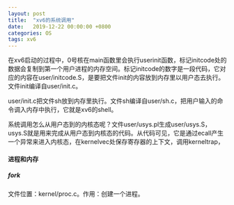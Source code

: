 ```yaml
---
layout: post
title:  "xv6的系统调用"
date:   2019-12-22 00:00:00 +0800
categories: OS
tags: xv6
---
```


在xv6启动的过程中，0号核在main函数里会执行userinit函数，标记initcode处的数据会复制到第一个用户进程的内存空间。标记initcode的数字是一段代码，它对应的内容在user/initcode.S，是要把文件init的内容放到内存里以用户态去执行。文件init编译自user/init.c。

<!-- more -->

user/init.c把文件sh放到内存里执行。文件sh编译自user/sh.c，把用户输入的命令调入内存中执行，它就是xv6的shell。

系统调用怎么从用户态到的内核态呢？文件user/usys.pl生成user/usys.S，usys.S就是用来完成从用户态到内核态的代码。从代码可见，它是通过ecall产生一个异常来进入内核态，在kernelvec处保存寄存器的上下文，调用kerneltrap，

#### 进程和内存

##### fork

文件位置：kernel/proc.c。作用：创建一个进程。


